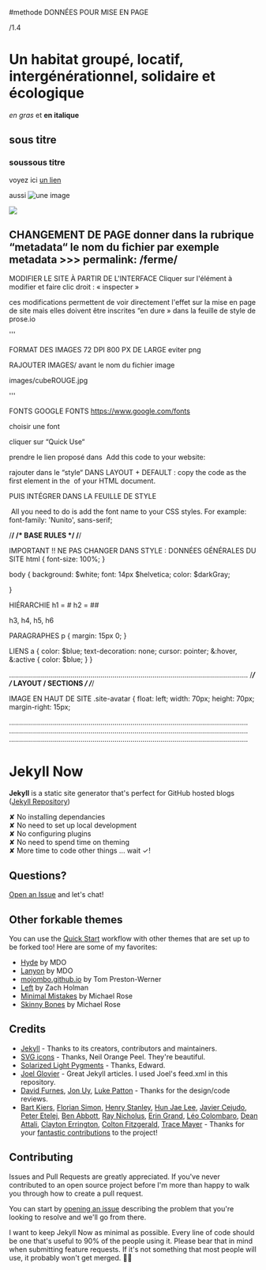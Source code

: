 #methode
DONNÉES POUR MISE EN PAGE

/1.4

# Un habitat groupé, locatif, intergénérationnel, solidaire et écologique

*en gras* et **en italique**

## sous titre
### soussous titre

voyez ici [un lien](http://monlien.fr)

aussi ![une image](http://mhotte.github.io/images/uneimage.jpg)

![]({{site.baseurl}}//testimageencore.jpg)


CHANGEMENT DE PAGE
donner dans la rubrique “metadata“ le nom du fichier
par exemple metadata >>> permalink: /ferme/
---

MODIFIER LE SITE À PARTIR DE L'INTERFACE
Cliquer sur l'élément à modifier et faire clic droit : « inspecter »

ces modifications permettent de voir directement l'effet sur la mise en page de site mais elles doivent être inscrites “en dure » dans la feuille de style de prose.io

'''


FORMAT DES IMAGES
72 DPI
800 PX DE LARGE
eviter png

RAJOUTER IMAGES/ avant le nom du fichier image

images/cubeROUGE.jpg

'''

FONTS
GOOGLE FONTS
https://www.google.com/fonts

choisir une font 

cliquer sur “Quick Use“

prendre le lien proposé dans  Add this code to your website:
<link href='https://fonts.googleapis.com/css?family=Nunito' rel='stylesheet' 

rajouter dans le “style“
DANS LAYOUT + DEFAULT : copy the code as the first element in the <head> of your HTML document.

PUIS INTÉGRER DANS LA FEUILLE DE STYLE

 All you need to do is add the font name to your CSS styles. For example:
font-family: 'Nunito', sans-serif;

/**************/
/* BASE RULES */
/**************/

IMPORTANT !! NE PAS CHANGER DANS STYLE : DONNÉES GÉNÉRALES DU SITE
html {
  font-size: 100%;
}

body {
	background: $white;
  font: 14px $helvetica;
  color: $darkGray;
  
}

HIÉRARCHIE
h1 = #
h2 = ##

h3, h4, h5, h6

PARAGRAPHES
p {
  margin: 15px 0;
}

LIENS
a {
  color: $blue;
  text-decoration: none;
	cursor: pointer;
  &:hover, &:active {
    color: $blue;
  }
}

…………………………………………………………………………………………………………
/*********************/
/* LAYOUT / SECTIONS */
/*********************/

IMAGE EN HAUT DE SITE
.site-avatar {
  float: left;
  width: 70px;
  height: 70px;
  margin-right: 15px;

…………………………………………………………………………………………………………
…………………………………………………………………………………………………………
…………………………………………………………………………………………………………

# Jekyll Now

**Jekyll** is a static site generator that's perfect for GitHub hosted blogs ([Jekyll Repository](https://github.com/jekyll/jekyll))

✘ No installing dependancies  
✘ No need to set up local development  
✘ No configuring plugins  
✘ No need to spend time on theming  
✘ More time to code other things ... wait ✓!  

## Questions?

[Open an Issue](https://github.com/barryclark/jekyll-now/issues/new) and let's chat!

## Other forkable themes

You can use the [Quick Start](https://github.com/barryclark/jekyll-now#quick-start) workflow with other themes that are set up to be forked too! Here are some of my favorites:

- [Hyde](https://github.com/poole/hyde) by MDO
- [Lanyon](https://github.com/poole/lanyon) by MDO
- [mojombo.github.io](https://github.com/mojombo/mojombo.github.io) by Tom Preston-Werner
- [Left](https://github.com/holman/left) by Zach Holman
- [Minimal Mistakes](https://github.com/mmistakes/minimal-mistakes) by Michael Rose
- [Skinny Bones](https://github.com/mmistakes/skinny-bones-jekyll) by Michael Rose

## Credits

- [Jekyll](https://github.com/jekyll/jekyll) - Thanks to its creators, contributors and maintainers.
- [SVG icons](https://github.com/neilorangepeel/Free-Social-Icons) - Thanks, Neil Orange Peel. They're beautiful.
- [Solarized Light Pygments](https://gist.github.com/edwardhotchkiss/2005058) - Thanks, Edward.
- [Joel Glovier](http://joelglovier.com/writing/) - Great Jekyll articles. I used Joel's feed.xml in this repository.
- [David Furnes](https://github.com/dfurnes), [Jon Uy](https://github.com/jonuy), [Luke Patton](https://github.com/lkpttn) - Thanks for the design/code reviews.
- [Bart Kiers](https://github.com/bkiers), [Florian Simon](https://github.com/vermluh), [Henry Stanley](https://github.com/henryaj), [Hun Jae Lee](https://github.com/hunjaelee), [Javier Cejudo](https://github.com/javiercejudo), [Peter Etelej](https://github.com/etelej), [Ben Abbott](https://github.com/jaminscript), [Ray Nicholus](https://github.com/rnicholus), [Erin Grand](https://github.com/eringrand), [Léo Colombaro](https://github.com/LeoColomb), [Dean Attali](https://github.com/daattali), [Clayton Errington](https://github.com/cjerrington), [Colton Fitzgerald](https://github.com/coltonfitzgerald), [Trace Mayer](https://github.com/sunnankar) - Thanks for your [fantastic contributions](https://github.com/barryclark/jekyll-now/commits/master) to the project!

## Contributing

Issues and Pull Requests are greatly appreciated. If you've never contributed to an open source project before I'm more than happy to walk you through how to create a pull request.

You can start by [opening an issue](https://github.com/barryclark/jekyll-now/issues/new) describing the problem that you're looking to resolve and we'll go from there.

I want to keep Jekyll Now as minimal as possible. Every line of code should be one that's useful to 90% of the people using it. Please bear that in mind when submitting feature requests. If it's not something that most people will use, it probably won't get merged. :guardsman:
